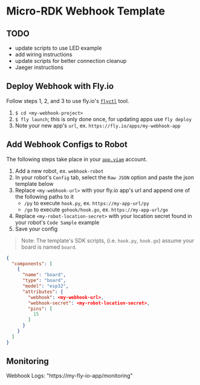 # Micro-RDK Webhook Template

## TODO
- update scripts to use LED example
- add wiring instructions
- update scripts for better connection cleanup
- Jaeger instructions

## Deploy Webhook with Fly.io

Follow steps 1, 2, and 3 to use fly.io's [`flyctl`](https://fly.io/docs/hands-on/install-flyctl/) tool.

1. `$ cd <my-webhook-project>`
2. `$ fly launch`; this is only done once, for updating apps use `fly deploy`
3. Note your new app's `url`, ex. `https://fly.io/apps/my-webhook-app` 

## Add Webhook Configs to Robot

The following steps take place in your [`app.viam`](https://app.viam.com) account.

1. Add a new robot, ex. `webhook-robot`
2. In your robot's `Config` tab, select the `Raw JSON` option and paste the json template below
3. Replace `<my-webhook-url>` with your fly.io app's url and append one of the following paths to it
    - `/py` to execute `hook.py`, ex. `https://my-app-url/py`
    - `/go` to execute `gohook/hook.go`, ex. `https://my-app-url/go`
4. Replace `<my-robot-location-secret>` with your location secret found in your robot's `Code Sample` example
5. Save your config

> Note: The template's SDK scripts, (i.e. `hook.py`, `hook.go`) assume your board is named `board`.

```json
{
  "components": [
    {
      "name": "board",
      "type": "board",
      "model": "esp32",
      "attributes": {
        "webhook": <my-webhook-url>,
        "webhook-secret": <my-robot-location-secret>, 
        "pins": [
          15
        ]
      }
    }
  ] 
}
```

## Monitoring 

Webhook Logs: "https://my-fly-io-app/monitoring"